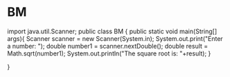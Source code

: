# BM
import java.util.Scanner;
public class BM {
	public static void main(String[] args){
		Scanner scanner = new Scanner(System.in);
		System.out.print("Enter a number: ");
		double number1 = scanner.nextDouble();
		double result = Math.sqrt(number1);
		System.out.println("The square root is: "+result);
	}

}
